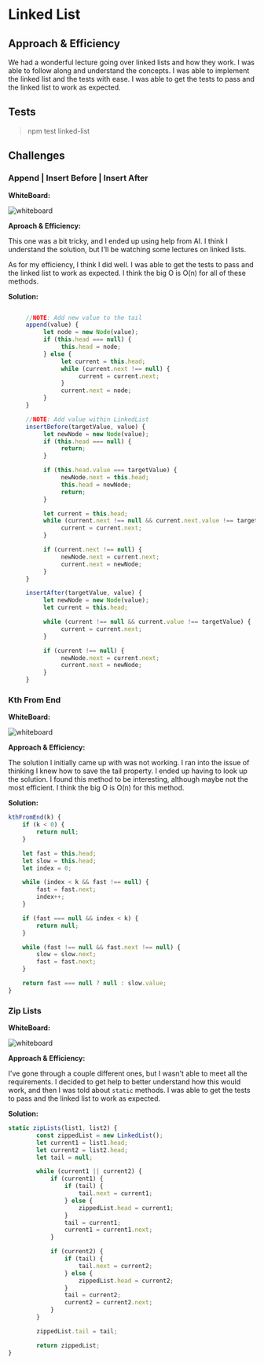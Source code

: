 # Linked List

## Approach & Efficiency

We had a wonderful lecture going over linked lists and how they work. I was able
to follow along and understand the concepts. I was able to implement the linked
list and the tests with ease. I was able to get the tests to pass and the linked
list to work as expected.

## Tests

> npm test linked-list

## Challenges

### Append | Insert Before | Insert After

**WhiteBoard:**

![whiteboard](./images/append-before-after.png)

**Aproach & Efficiency:**

This one was a bit tricky, and I ended up using help from AI. I think I understand
the solution, but I'll be watching some lectures on linked lists.

As for my efficiency, I think I did well. I was able to get the tests to pass
and the linked list to work as expected. I think the big O is O(n) for all of
these methods.

**Solution:**

```javascript

     //NOTE: Add new value to the tail
     append(value) {
          let node = new Node(value);
          if (this.head === null) {
               this.head = node;
          } else {
               let current = this.head;
               while (current.next !== null) {
                    current = current.next;
               }
               current.next = node;
          }
     }

     //NOTE: Add value within LinkedList
     insertBefore(targetValue, value) {
          let newNode = new Node(value);
          if (this.head === null) {
               return;
          }

          if (this.head.value === targetValue) {
               newNode.next = this.head;
               this.head = newNode;
               return;
          }

          let current = this.head;
          while (current.next !== null && current.next.value !== targetValue) {
               current = current.next;
          }

          if (current.next !== null) {
               newNode.next = current.next;
               current.next = newNode;
          }
     }

     insertAfter(targetValue, value) {
          let newNode = new Node(value);
          let current = this.head;

          while (current !== null && current.value !== targetValue) {
               current = current.next;
          }

          if (current !== null) {
               newNode.next = current.next;
               current.next = newNode;
          }
     }
```

### Kth From End

**WhiteBoard:**

![whiteboard](./images/kth-from.png)

**Approach & Efficiency:**

The solution I initially came up with was not working. I ran into the issue of thinking
I knew how to save the tail property. I ended up having to look up the solution.
I found this method to be interesting, although maybe not the most efficient. I think
the big O is O(n) for this method.

**Solution:**

```javascript
kthFromEnd(k) {
    if (k < 0) {
        return null;
    }

    let fast = this.head;
    let slow = this.head;
    let index = 0;

    while (index < k && fast !== null) {
        fast = fast.next;
        index++;
    }

    if (fast === null && index < k) {
        return null;
    }

    while (fast !== null && fast.next !== null) {
        slow = slow.next;
        fast = fast.next;
    }

    return fast === null ? null : slow.value;
}
```

### Zip Lists

**WhiteBoard:**

![whiteboard](./images/zip-lists.png)

**Approach & Efficiency:**

I've gone through a couple different ones, but I wasn't able to meet all the requirements.
I decided to get help to better understand how this would work, and then I was told
about `static` methods. I was able to get the tests to pass and the linked list to
work as expected.

**Solution:**

```javascript
static zipLists(list1, list2) {
        const zippedList = new LinkedList();
        let current1 = list1.head;
        let current2 = list2.head;
        let tail = null;

        while (current1 || current2) {
            if (current1) {
                if (tail) {
                    tail.next = current1;
                } else {
                    zippedList.head = current1;
                }
                tail = current1;
                current1 = current1.next;
            }

            if (current2) {
                if (tail) {
                    tail.next = current2;
                } else {
                    zippedList.head = current2;
                }
                tail = current2;
                current2 = current2.next;
            }
        }

        zippedList.tail = tail;

        return zippedList;
}
```
